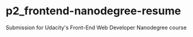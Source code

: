p2_frontend-nanodegree-resume
=============================

Submission for Udacity's Front-End Web Developer Nanodegree course
